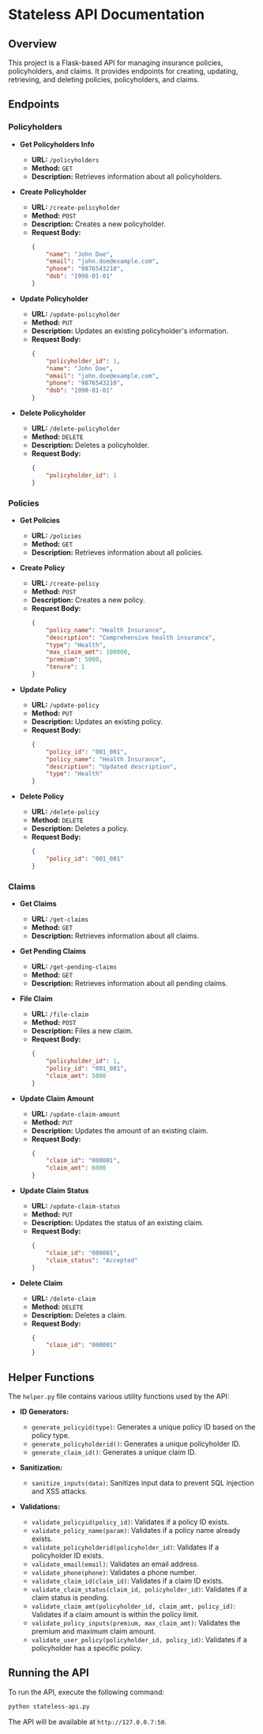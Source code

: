 # Stateless API Documentation

## Overview
This project is a Flask-based API for managing insurance policies, policyholders, and claims. It provides endpoints for creating, updating, retrieving, and deleting policies, policyholders, and claims.

## Endpoints

### Policyholders

- **Get Policyholders Info**
    - **URL:** `/policyholders`
    - **Method:** `GET`
    - **Description:** Retrieves information about all policyholders.

- **Create Policyholder**
    - **URL:** `/create-policyholder`
    - **Method:** `POST`
    - **Description:** Creates a new policyholder.
    - **Request Body:**
        ```json
        {
            "name": "John Doe",
            "email": "john.doe@example.com",
            "phone": "9876543210",
            "dob": "1990-01-01"
        }
        ```

- **Update Policyholder**
    - **URL:** `/update-policyholder`
    - **Method:** `PUT`
    - **Description:** Updates an existing policyholder's information.
    - **Request Body:**
        ```json
        {
            "policyholder_id": 1,
            "name": "John Doe",
            "email": "john.doe@example.com",
            "phone": "9876543210",
            "dob": "1990-01-01"
        }
        ```

- **Delete Policyholder**
    - **URL:** `/delete-policyholder`
    - **Method:** `DELETE`
    - **Description:** Deletes a policyholder.
    - **Request Body:**
        ```json
        {
            "policyholder_id": 1
        }
        ```

### Policies

- **Get Policies**
    - **URL:** `/policies`
    - **Method:** `GET`
    - **Description:** Retrieves information about all policies.

- **Create Policy**
    - **URL:** `/create-policy`
    - **Method:** `POST`
    - **Description:** Creates a new policy.
    - **Request Body:**
        ```json
        {
            "policy_name": "Health Insurance",
            "description": "Comprehensive health insurance",
            "type": "Health",
            "max_claim_amt": 100000,
            "premium": 5000,
            "tenure": 1
        }
        ```

- **Update Policy**
    - **URL:** `/update-policy`
    - **Method:** `PUT`
    - **Description:** Updates an existing policy.
    - **Request Body:**
        ```json
        {
            "policy_id": "001_001",
            "policy_name": "Health Insurance",
            "description": "Updated description",
            "type": "Health"
        }
        ```

- **Delete Policy**
    - **URL:** `/delete-policy`
    - **Method:** `DELETE`
    - **Description:** Deletes a policy.
    - **Request Body:**
        ```json
        {
            "policy_id": "001_001"
        }
        ```

### Claims

- **Get Claims**
    - **URL:** `/get-claims`
    - **Method:** `GET`
    - **Description:** Retrieves information about all claims.

- **Get Pending Claims**
    - **URL:** `/get-pending-claims`
    - **Method:** `GET`
    - **Description:** Retrieves information about all pending claims.

- **File Claim**
    - **URL:** `/file-claim`
    - **Method:** `POST`
    - **Description:** Files a new claim.
    - **Request Body:**
        ```json
        {
            "policyholder_id": 1,
            "policy_id": "001_001",
            "claim_amt": 5000
        }
        ```

- **Update Claim Amount**
    - **URL:** `/update-claim-amount`
    - **Method:** `PUT`
    - **Description:** Updates the amount of an existing claim.
    - **Request Body:**
        ```json
        {
            "claim_id": "000001",
            "claim_amt": 6000
        }
        ```

- **Update Claim Status**
    - **URL:** `/update-claim-status`
    - **Method:** `PUT`
    - **Description:** Updates the status of an existing claim.
    - **Request Body:**
        ```json
        {
            "claim_id": "000001",
            "claim_status": "Accepted"
        }
        ```

- **Delete Claim**
    - **URL:** `/delete-claim`
    - **Method:** `DELETE`
    - **Description:** Deletes a claim.
    - **Request Body:**
        ```json
        {
            "claim_id": "000001"
        }
        ```

## Helper Functions

The `helper.py` file contains various utility functions used by the API:

- **ID Generators:**
    - `generate_policyid(type)`: Generates a unique policy ID based on the policy type.
    - `generate_policyholderid()`: Generates a unique policyholder ID.
    - `generate_claim_id()`: Generates a unique claim ID.

- **Sanitization:**
    - `sanitize_inputs(data)`: Sanitizes input data to prevent SQL injection and XSS attacks.

- **Validations:**
    - `validate_policyid(policy_id)`: Validates if a policy ID exists.
    - `validate_policy_name(param)`: Validates if a policy name already exists.
    - `validate_policyholderid(policyholder_id)`: Validates if a policyholder ID exists.
    - `validate_email(email)`: Validates an email address.
    - `validate_phone(phone)`: Validates a phone number.
    - `validate_claim_id(claim_id)`: Validates if a claim ID exists.
    - `validate_claim_status(claim_id, policyholder_id)`: Validates if a claim status is pending.
    - `validate_claim_amt(policyholder_id, claim_amt, policy_id)`: Validates if a claim amount is within the policy limit.
    - `validate_policy_inputs(premium, max_claim_amt)`: Validates the premium and maximum claim amount.
    - `validate_user_policy(policyholder_id, policy_id)`: Validates if a policyholder has a specific policy.

## Running the API

To run the API, execute the following command:

```bash
python stateless-api.py
```

The API will be available at `http://127.0.0.7:50`.
